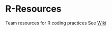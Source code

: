# R-Resources
Team resources for R coding practices
See [Wiki](https://github.com/LandSciTech/R-Resources/wiki)
